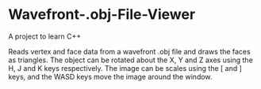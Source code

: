 # Wavefront-.obj-File-Viewer
A project to learn C++

Reads vertex and face data from a wavefront .obj file and draws the faces as triangles. The object can be rotated about the X, Y and Z axes using the H, J and K keys respectively. The image can be scales using the \[ and \] keys, and the WASD keys move the image around the window.

